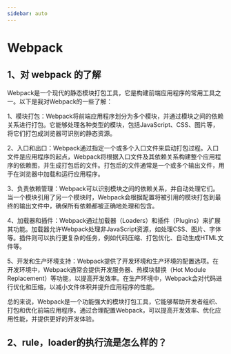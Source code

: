 ```yaml
---
sidebar: auto
---
```


# Webpack

## 1、对 webpack 的了解


Webpack是一个现代的静态模块打包工具，它是构建前端应用程序的常用工具之一。以下是我对Webpack的一些了解：

1、模块打包：Webpack将前端应用程序划分为多个模块，并通过模块之间的依赖关系进行打包。它能够处理各种类型的模块，包括JavaScript、CSS、图片等，将它们打包成浏览器可识别的静态资源。

2、入口和出口：Webpack通过指定一个或多个入口文件来启动打包过程。入口文件是应用程序的起点，Webpack将根据入口文件及其依赖关系构建整个应用程序的依赖图，并生成打包后的文件。打包后的文件通常是一个或多个输出文件，用于在浏览器中加载和运行应用程序。

3、负责依赖管理：Webpack可以识别模块之间的依赖关系，并自动处理它们。当一个模块引用了另一个模块时，Webpack会根据配置将被引用的模块打包到最终的输出文件中，确保所有依赖都被正确地处理和包含。

4、加载器和插件：Webpack通过加载器（Loaders）和插件（Plugins）来扩展其功能。加载器允许Webpack处理非JavaScript资源，如处理CSS、图片、字体等。插件则可以执行更复杂的任务，例如代码压缩、打包优化、自动生成HTML文件等。

5、开发和生产环境支持：Webpack提供了开发环境和生产环境的配置选项。在开发环境中，Webpack通常会提供开发服务器、热模块替换（Hot Module Replacement）等功能，以提高开发效率。在生产环境中，Webpack会对代码进行优化和压缩，以减小文件体积并提升应用程序的性能。

总的来说，Webpack是一个功能强大的模块打包工具，它能够帮助开发者组织、打包和优化前端应用程序。通过合理配置Webpack，可以提高开发效率、优化应用性能，并提供更好的开发体验。

## 2、rule，loader的执行流是怎么样的？